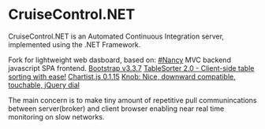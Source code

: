 # CruiseControl.NET
CruiseControl.NET is an Automated Continuous Integration server, implemented using the .NET Framework.

Fork for lightweight web dasboard, based on:
	[#Nancy](https://github.com/NancyFx/Nancy) MVC backend
	javascript SPA frontend.
	[Bootstrap v3.3.7](http://getbootstrap.com)
	[TableSorter 2.0 - Client-side table sorting with ease!](http://tablesorter.com)
	[Chartist.js 0.1.15](https://gionkunz.github.io/chartist-js/)
	[Knob: Nice, downward compatible, touchable, jQuery dial](https://github.com/aterrien/jQuery-Knob)
	
The main concern is to make tiny amount of repetitive pull communincations between server(broker) and client browser enabling near real time monitoring on slow networks.
